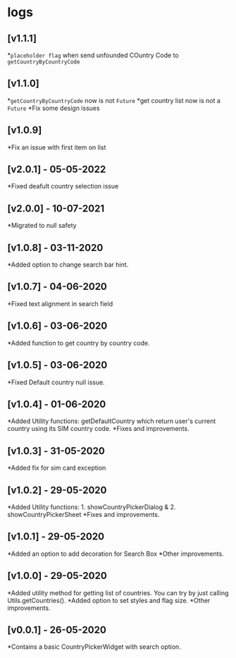 # logs

## [v1.1.1]

 *`placeholder flag` when send unfounded COuntry Code to `getCountryByCountryCode`

## [v1.1.0]

 *`getCountryByCountryCode` now is not `Future`
 *get country list now is not a `Future`
 *Fix some design issues

## [v1.0.9]

 *Fix an issue with first item on list

## [v2.0.1] - 05-05-2022

 *Fixed deafult country selection issue

## [v2.0.0] - 10-07-2021

 *Migrated to null safety

## [v1.0.8] - 03-11-2020

 *Added option to change search bar hint.

## [v1.0.7] - 04-06-2020

 *Fixed text alignment in search field

## [v1.0.6] - 03-06-2020

 *Added function to get country by country code.

## [v1.0.5] - 03-06-2020

 *Fixed Default country null issue.

## [v1.0.4] - 01-06-2020

 *Added Utility functions: getDefaultCountry which return user's current country using its SIM country code.
 *Fixes and improvements.

## [v1.0.3] - 31-05-2020

*Added fix for sim card exception

## [v1.0.2] - 29-05-2020

 *Added Utility functions: 1. showCountryPickerDialog & 2. showCountryPickerSheet
 *Fixes and improvements.

## [v1.0.1] - 29-05-2020

 *Added an option to add decoration for Search Box
 *Other improvements.

## [v1.0.0] - 29-05-2020

 *Added utility method for getting list of countries. You can try by just calling Utils.getCountries().
 *Added option to set styles and flag size.
 *Other improvements.

## [v0.0.1] - 26-05-2020

 *Contains a basic CountryPickerWidget with search option.
